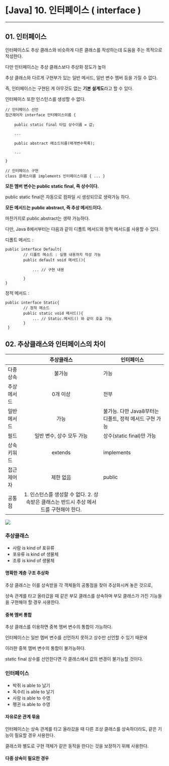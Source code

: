 # \[Java\] 10. 인터페이스 ( interface )

---

## 01\. 인터페이스

인터페이스도 추상 클래스와 비슷하게 다른 클래스를 작성하는데 도움을 주는 목적으로 작성한다.

다만 인터페이스는 추상 클래스보다 추상화 정도가 높아

추상 클래스와 다르게 구현부가 있는 일반 메서드, 일반 변수 멤버 등을 가질 수 없다.

즉, 인터페이스는 구현된 게 아무것도 없는 **기본 설계도**라고 할 수 있다.

인터페이스 또한 인스턴스를 생성할 수 없다.

```
// 인터페이스 선언
접근제어자 interface 인터페이스이름 {

    public static final 타입 상수이름 = 값;

    ...

    public abstract 메소드이름(매개변수목록);

    ...

}

// 인터페이스 구현
class 클래스이름 implements 인터페이스이름 { ... }
```

**모든 멤버 변수는 public static final, 즉 상수이다.**

  
public static final은 자동으로 컴파일 시 생성되므로 생략가능 하다.

**모든 메서드는 public abstract, 즉 추상 메서드이다.**

  
마찬가지로 public abstract는 생략 가능하다.

다만, Java 8에서부터는 다음과 같이 디폴트 메서드와 정적 메서드를 사용할 수 있다.

디폴트 메서드 :

```
public interface Default{     
        // 디폴트 메소드 : 실행 내용까지 작성 가능
        public default void 메서드(){

            ... // 구현 내용

        }
}
```

정적 메서드 :

```
public interface Static{   
        // 정적 메소드
        public static void 메서드(){
            ... // Static.메서드() 와 같이 호출 가능
        }
 }
```

  
  
  

## 02\. 추상클래스와 인터페이스의 차이

|   | 추상클래스 | 인터페이스 |
| --- | :-: | --- |
| 다중상속 | 불가능 | 가능 |
| 추상 메서드 | 0개 이상 | 전부 |
| 일반 메서드 | 가능 | 불가능. 다만 Java8부터는 디폴트, 정적 메서드 구현 가능 |
| 필드 | 일반 변수, 상수 모두 가능 | 상수(static final)만 가능 |
| 상속 키워드 | extends | implements |
| 접근 제어자 | 제한 없음 | public |
| 공통점 | 1\. 인스턴스를 생성할 수 없다.   2\. 상속받은 클래스는 반드시 추상 메서드를 구현해야 한다. |  |

![](https://i.imgur.com/MDrN5H3.png)

  
  
  

### 추상클래스

-   사람 is kind of 포유류
-   포유류 is kind of 생물체
-   조류 is kind of 생물체

#### 명확한 계층 구조 추상화

추상 클래스는 이를 상속받을 각 객체들의 공통점을 찾아 추상화시켜 놓은 것으로,

상속 관계를 타고 올라갔을 때 같은 부모 클래스를 상속하며 부모 클래스가 가진 기능들을 구현해야 할 경우 사용한다.

#### 중복 멤버 통합

추상 클래스를 이용하면 중복 멤버 변수의 통합이 가능하다.

인터페이스는 일반 멤버 변수를 선언하지 못하고 상수만 선언할 수 있기 때문에

이러한 중복 멤버 변수의 통합이 불가능하다.

static final 상수를 선언한다면 각 클래스에서 값의 변경이 불가능할 것이다.  
  
  
  

### 인터페이스

-   박쥐 is able to 날기
-   독수리 is able to 날기
-   사람 is able to 수영
-   펭귄 is able to 수영

#### 자유로운 관계 묶음

인터페이스는 상속 관계를 타고 올라갔을 때 다른 조상 클래스를 상속하더라도, 같은 기능이 필요할 경우 사용한다.

클래스와 별도로 구현 객체가 같은 동작을 한다는 것을 보장하기 위해 사용한다.

#### 다중 상속이 필요한 경우